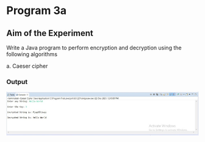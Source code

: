 # Program 3a
## Aim of the Experiment
Write a Java program to perform encryption and decryption using the following
algorithms

a. Caeser cipher
### Output
![output](Caeser_cipher.jpeg)
